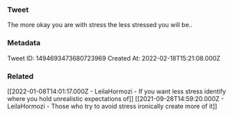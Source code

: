 ### Tweet
The more okay you are with stress the less stressed you will be..

### Metadata
Tweet ID: 1494693473680723969
Created At: 2022-02-18T15:21:08.000Z

### Related
[[2022-01-08T14:01:17.000Z - LeilaHormozi - If you want less stress identify where you hold unrealistic expectations of]]
[[2021-09-28T14:59:20.000Z - LeilaHormozi - Those who try to avoid stress ironically create more of it]]

